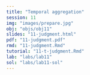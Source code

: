 ```yaml
---
title: "Temporal aggregation"
session: 11
img: "images/prepare.jpg"
obj: "objs/obj11"
slides: "11-judgment.html"
pdf: "11-judgment.pdf"
rmd: "11-judgment.Rmd"
tutorial: "11-t-judgment.Rmd"
lab: "labs/lab11"
sol: "labs/lab11-sol"
---
```

